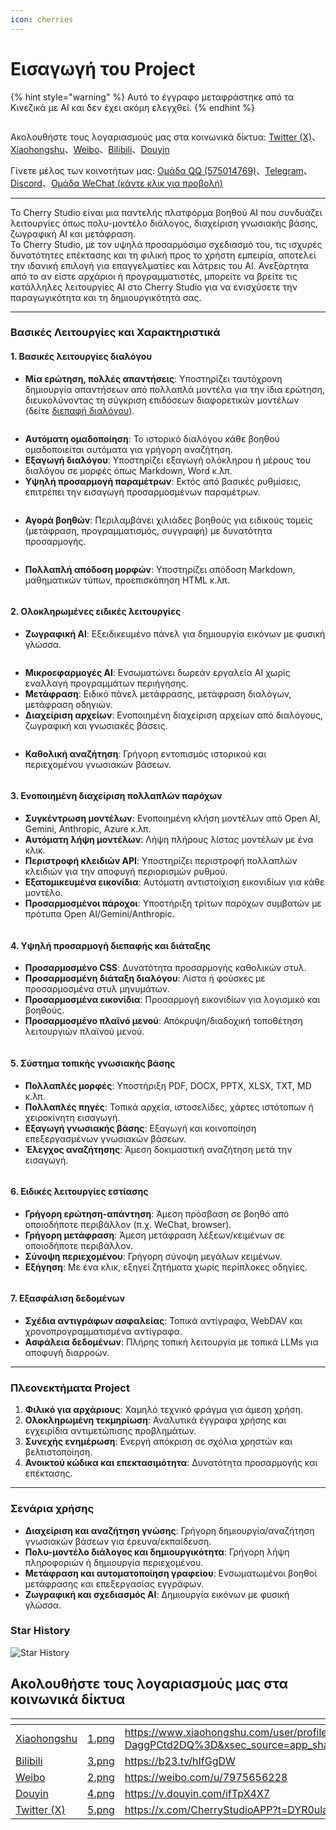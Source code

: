 ```yaml
---
icon: cherries
---
```

# Εισαγωγή του Project


{% hint style="warning" %}
Αυτό το έγγραφο μεταφράστηκε από τα Κινεζικά με AI και δεν έχει ακόμη ελεγχθεί.
{% endhint %}




<figure><img src=".gitbook/assets/docs-readme-banner1.png" alt=""><figcaption></figcaption></figure>

Ακολουθήστε τους λογαριασμούς μας στα κοινωνικά δίκτυα: [Twitter (X)](https://x.com/CherryStudioAPP)、[Xiaohongshu](https://www.xiaohongshu.com/user/profile/662b6853000000000b031d9a)、[Weibo](https://weibo.com/u/7975656228)、[Bilibili](https://space.bilibili.com/3546657515898892)、[Douyin](https://www.douyin.com/user/MS4wLjABAAAAmw9A54m5J0hHVMQY5eGrVJ-EHDoOS0hgJ6M1F9MN2Tn2V163A0xrC4_KVzfmQSxC)

Γίνετε μέλος των κοινοτήτων μας: [Ομάδα QQ (575014769)](https://qm.qq.com/q/lo0D4qVZKi)、[Telegram](https://t.me/CherryStudioAI)、[Discord](https://discord.gg/wez8HtpxqQ)、[Ομάδα WeChat (κάντε κλικ για προβολή)](https://www.cherry-ai.com/#Community)

***

Το Cherry Studio είναι μια παντελής πλατφόρμα βοηθού AI που συνδυάζει λειτουργίες όπως πολυ-μοντέλο διάλογος, διαχείριση γνωσιακής βάσης, ζωγραφική AI και μετάφραση.  
Το Cherry Studio, με τον υψηλά προσαρμόσιμο σχεδιασμό του, τις ισχυρές δυνατότητες επέκτασης και τη φιλική προς το χρήστη εμπειρία, αποτελεί την ιδανική επιλογή για επαγγελματίες και λάτρεις του AI. Ανεξάρτητα από το αν είστε αρχάριοι ή προγραμματιστές, μπορείτε να βρείτε τις κατάλληλες λειτουργίες AI στο Cherry Studio για να ενισχύσετε την παραγωγικότητα και τη δημιουργικότητά σας.

***

### **Βασικές Λειτουργίες και Χαρακτηριστικά**

#### **1. Βασικές λειτουργίες διαλόγου**

* **Μία ερώτηση, πολλές απαντήσεις**: Υποστηρίζει ταυτόχρονη δημιουργία απαντήσεων από πολλαπλά μοντέλα για την ίδια ερώτηση, διευκολύνοντας τη σύγκριση επιδόσεων διαφορετικών μοντέλων (δείτε [διεπαφή διαλόγου](cherrystudio/preview/chat.md)).

<figure><img src=".gitbook/assets/docs-readme-1 (1).png" alt=""><figcaption></figcaption></figure>

* **Αυτόματη ομαδοποίηση**: Το ιστορικό διαλόγου κάθε βοηθού ομαδοποιείται αυτόματα για γρήγορη αναζήτηση.
* **Εξαγωγή διαλόγου**: Υποστηρίζει εξαγωγή ολόκληρου ή μέρους του διαλόγου σε μορφές όπως Markdown, Word κ.λπ.
* **Υψηλή προσαρμογή παραμέτρων**: Εκτός από βασικές ρυθμίσεις, επιτρέπει την εισαγωγή προσαρμοσμένων παραμέτρων.

<figure><img src=".gitbook/assets/docs-readme-2 (2).png" alt=""><figcaption></figcaption></figure>

* **Αγορά βοηθών**: Περιλαμβάνει χιλιάδες βοηθούς για ειδικούς τομείς (μετάφραση, προγραμματισμός, συγγραφή) με δυνατότητα προσαρμογής.

<figure><img src=".gitbook/assets/docs-readme-4.png" alt=""><figcaption></figcaption></figure>

* **Πολλαπλή απόδοση μορφών**: Υποστηρίζει απόδοση Markdown, μαθηματικών τύπων, προεπισκόπηση HTML κ.λπ.

<figure><img src=".gitbook/assets/docs-readme-3 (1).png" alt=""><figcaption></figcaption></figure>

#### **2. Ολοκληρωμένες ειδικές λειτουργίες**

* **Ζωγραφική AI**: Εξειδικευμένο πάνελ για δημιουργία εικόνων με φυσική γλώσσα.

<figure><img src=".gitbook/assets/docs-readme-5.png" alt=""><figcaption></figcaption></figure>

* **Μικροεφαρμογές AI**: Ενσωματώνει δωρεάν εργαλεία AI χωρίς εναλλαγή προγραμμάτων περιήγησης.
* **Μετάφραση**: Ειδικό πάνελ μετάφρασης, μετάφραση διαλόγων, μετάφραση οδηγιών.
* **Διαχείριση αρχείων**: Ενοποιημένη διαχείριση αρχείων από διαλόγους, ζωγραφική και γνωσιακές βάσεις.

<figure><img src=".gitbook/assets/docs-readme-6.png" alt=""><figcaption></figcaption></figure>

* **Καθολική αναζήτηση**: Γρήγορη εντοπισμός ιστορικού και περιεχομένου γνωσιακών βάσεων.

<figure><img src=".gitbook/assets/docs-readme-7.png" alt=""><figcaption></figcaption></figure>

#### **3. Ενοποιημένη διαχείριση πολλαπλών παρόχων**

* **Συγκέντρωση μοντέλων**: Ενοποιημένη κλήση μοντέλων από Open AI, Gemini, Anthropic, Azure κ.λπ.
* **Αυτόματη λήψη μοντέλων**: Λήψη πλήρους λίστας μοντέλων με ένα κλικ.
* **Περιστροφή κλειδιών API**: Υποστηρίζει περιστροφή πολλαπλών κλειδιών για την αποφυγή περιορισμών ρυθμού.
* **Εξατομικευμένα εικονίδια**: Αυτόματη αντιστοίχιση εικονιδίων για κάθε μοντέλο.
* **Προσαρμοσμένοι πάροχοι**: Υποστήριξη τρίτων παρόχων συμβατών με πρότυπα Open AI/Gemini/Anthropic.

<figure><img src=".gitbook/assets/docs-readme-8.png" alt=""><figcaption></figcaption></figure>

#### **4. Υψηλή προσαρμογή διεπαφής και διάταξης**

* **Προσαρμοσμένο CSS**: Δυνατότητα προσαρμογής καθολικών στυλ.
* **Προσαρμοσμένη διάταξη διαλόγου**: Λίστα ή φούσκες με προσαρμοσμένα στυλ μηνυμάτων.
* **Προσαρμοσμένα εικονίδια**: Προσαρμογή εικονιδίων για λογισμικό και βοηθούς.
* **Προσαρμοσμένο πλαϊνό μενού**: Απόκρυψη/διαδοχική τοποθέτηση λειτουργιών πλαϊνού μενού.

<figure><img src=".gitbook/assets/docs-readme-9.png" alt=""><figcaption></figcaption></figure>

#### **5. Σύστημα τοπικής γνωσιακής βάσης**

* **Πολλαπλές μορφές**: Υποστήριξη PDF, DOCX, PPTX, XLSX, TXT, MD κ.λπ.
* **Πολλαπλές πηγές**: Τοπικά αρχεία, ιστοσελίδες, χάρτες ιστότοπων ή χειροκίνητη εισαγωγή.
* **Εξαγωγή γνωσιακής βάσης**: Εξαγωγή και κοινοποίηση επεξεργασμένων γνωσιακών βάσεων.
* **Έλεγχος αναζήτησης**: Άμεση δοκιμαστική αναζήτηση μετά την εισαγωγή.

<figure><img src=".gitbook/assets/docs-readme-10.png" alt=""><figcaption></figcaption></figure>

#### **6. Ειδικές λειτουργίες εστίασης**

* **Γρήγορη ερώτηση-απάντηση**: Άμεση πρόσβαση σε βοηθό από οποιοδήποτε περιβάλλον (π.χ. WeChat, browser).
* **Γρήγορη μετάφραση**: Άμεση μετάφραση λέξεων/κειμένων σε οποιοδήποτε περιβάλλον.
* **Σύνοψη περιεχομένου**: Γρήγορη σύνοψη μεγάλων κειμένων.
* **Εξήγηση**: Με ένα κλικ, εξηγεί ζητήματα χωρίς περίπλοκες οδηγίες.

<figure><img src=".gitbook/assets/docs-readme-11.png" alt=""><figcaption></figcaption></figure>

#### **7. Εξασφάλιση δεδομένων**

* **Σχέδια αντιγράφων ασφαλείας**: Τοπικά αντίγραφα, WebDAV και χρονοπρογραμματισμένα αντίγραφα.
* **Ασφάλεια δεδομένων**: Πλήρης τοπική λειτουργία με τοπικά LLMs για αποφυγή διαρροών.

***

### **Πλεονεκτήματα Project**

1. **Φιλικό για αρχάριους**: Χαμηλό τεχνικό φράγμα για άμεση χρήση.
2. **Ολοκληρωμένη τεκμηρίωση**: Αναλυτικά έγγραφα χρήσης και εγχειρίδια αντιμετώπισης προβλημάτων.
3. **Συνεχής ενημέρωση**: Ενεργή απόκριση σε σχόλια χρηστών και βελτιστοποίηση.
4. **Ανοικτού κώδικα και επεκτασιμότητα**: Δυνατότητα προσαρμογής και επέκτασης.

***

### **Σενάρια χρήσης**

* **Διαχείριση και αναζήτηση γνώσης**: Γρήγορη δημιουργία/αναζήτηση γνωσιακών βάσεων για έρευνα/εκπαίδευση.
* **Πολυ-μοντέλο διάλογος και δημιουργικότητα**: Γρήγορη λήψη πληροφοριών ή δημιουργία περιεχομένου.
* **Μετάφραση και αυτοματοποίηση γραφείου**: Ενσωματωμένοι βοηθοί μετάφρασης και επεξεργασίας εγγράφων.
* **Ζωγραφική και σχεδιασμός AI**: Δημιουργία εικόνων με φυσική γλώσσα.

### Star History

![Star History](https://urlscan.io/liveshot/?width=1300\&height=620\&url=https://cherrystarhistory.ocool.online/)

## Ακολουθήστε τους λογαριασμούς μας στα κοινωνικά δίκτυα

<table data-view="cards"><thead><tr><th></th><th data-hidden data-card-cover data-type="files"></th><th data-hidden data-card-target data-type="content-ref"></th></tr></thead><tbody><tr><td><a href="https://www.xiaohongshu.com/user/profile/662b6853000000000b031d9a?xsec_token=YB_1nKvlH4r5hPYVVbbsNHF8Y6n6AKlm5-DaggPCtd2DQ%3D&#x26;xsec_source=app_share&#x26;xhsshare=CopyLink&#x26;appuid=662b6853000000000b031d9a&#x26;apptime=1738627324&#x26;share_id=ace5db41b5954fab8d98a2a7865a62bc&#x26;share_channel=copy_link">Xiaohongshu</a></td><td><a href=".gitbook/assets/1.png">1.png</a></td><td><a href="https://www.xiaohongshu.com/user/profile/662b6853000000000b031d9a?xsec_token=YB_1nKvlH4r5hPYVVbbsNHF8Y6n6AKlm5-DaggPCtd2DQ%3D&#x26;xsec_source=app_share&#x26;xhsshare=CopyLink&#x26;appuid=662b6853000000000b031d9a&#x26;apptime=1738627324&#x26;share_id=ace5db41b5954fab8d98a2a7865a62bc&#x26;share_channel=copy_link">https://www.xiaohongshu.com/user/profile/662b6853000000000b031d9a?xsec_token=YB_1nKvlH4r5hPYVVbbsNHF8Y6n6AKlm5-DaggPCtd2DQ%3D&#x26;xsec_source=app_share&#x26;xhsshare=CopyLink&#x26;appuid=662b6853000000000b031d9a&#x26;apptime=1738627324&#x26;share_id=ace5db41b5954fab8d98a2a7865a62bc&#x26;share_channel=copy_link</a></td></tr><tr><td><a href="https://b23.tv/hIfGgDW">Bilibili</a></td><td><a href=".gitbook/assets/3.png">3.png</a></td><td><a href="https://b23.tv/hIfGgDW">https://b23.tv/hIfGgDW</a></td></tr><tr><td><a href="https://weibo.com/u/7975656228">Weibo</a></td><td><a href=".gitbook/assets/2.png">2.png</a></td><td><a href="https://weibo.com/u/7975656228">https://weibo.com/u/7975656228</a></td></tr><tr><td><a href="https://v.douyin.com/ifTpX4X7">Douyin</a></td><td><a href=".gitbook/assets/4.png">4.png</a></td><td><a href="https://v.douyin.com/ifTpX4X7">https://v.douyin.com/ifTpX4X7</a></td></tr><tr><td><a href="https://x.com/CherryStudioAPP?t=DYR0ulaLur-bO4Us3bG79A&#x26;s=05">Twitter (X)</a></td><td><a href=".gitbook/assets/5.png">5.png</a></td><td><a href="https://x.com/CherryStudioAPP?t=DYR0ulaLur-bO4Us3bG79A&#x26;s=05">https://x.com/CherryStudioAPP?t=DYR0ulaLur-bO4Us3bG79A&#x26;s=05</a></td></tr></tbody></table>